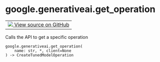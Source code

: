 
# google.generativeai.get_operation

<!-- Insert buttons and diff -->

<table class="tfo-notebook-buttons tfo-api nocontent">
<td>
  <a target="_blank" href="https://github.com/google/generative-ai-python/blob/master/google/generativeai/operations.py#L45-L51">
    <img src="https://www.tensorflow.org/images/GitHub-Mark-32px.png" />
    View source on GitHub
  </a>
</td>
</table>



Calls the API to get a specific operation


<pre class="devsite-click-to-copy prettyprint lang-py tfo-signature-link">
<code>google.generativeai.get_operation(
    name: str, *, client=None
) -> CreateTunedModelOperation
</code></pre>



<!-- Placeholder for "Used in" -->
